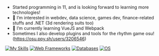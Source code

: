 - Started programming in 11, and is looking forward to learning more technologies!
- 👀 I’m interested in webdev, data science, games dev, finance-related stuffs and .NET (3d rendering suits too)
- 🌱 I’m currently learning VueJS and Webpack
- Sometimes I also develop plugins and tools for the rhythm game osu! (https://osu.ppy.sh/users/3206546)

<!---
gccpsben/gccpsben is a ✨ special ✨ repository because its `README.md` (this file) appears on your GitHub profile.
You can click the Preview link to take a look at your changes.
--->

[![My Skills](https://skillicons.dev/icons?i=js,ts,html,css,less,cs,nodejs,py)](https://skillicons.dev)
[![Web Frameworks](https://skillicons.dev/icons?i=vue,react,py,express,pinia)](https://skillicons.dev)
[![Databases](https://skillicons.dev/icons?i=mongo,sqlite)](https://skillicons.dev)
[![OS](https://skillicons.dev/icons?i=debian)](https://skillicons.dev)
